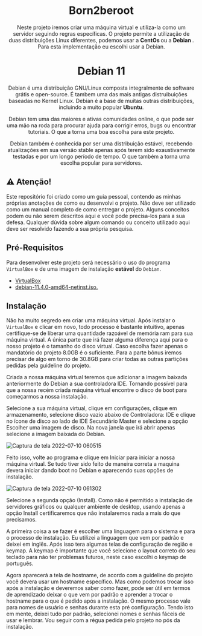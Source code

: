 <h1 align=center>
  <b>Born2beroot</b>
</h1>
<p align=center>
  Neste projeto iremos criar uma máquina virtual e utiliza-la como um servidor seguindo regras específicas. O projeto permite   a utilização de duas distribuições Linux diferentes, podemos usar a <b> CentOs </b> ou a <b> Debian </b>.
  Para esta implementação eu escolhi usar a Debian.
</p>
<h1 align=center>
  <b>Debian 11</b>
</h1>
<p align=center>
  Debian é uma distribuição GNU/Linux composta integralmente de software grátis e open-source. É tambem uma das mais antigas distruibuições baseadas no Kernel Linux. Debian é a base de muitas outras distribuições, incluindo a muito popular <b>Ubuntu</b>.
</p>

<p align=center>
  Debian tem uma das maiores e ativas comunidades online, o que pode ser uma mão na roda para procurar ajuda para corrigir erros, bugs ou encontrar tutoriais. O que a torna uma boa escolha para este projeto.
</p>

<p align=center>
  Debian também é conhecida por ser uma distribuição estável, recebendo atualizações em sua versão stable apenas após terem sido exaustivamente testadas e por um longo período de tempo. O que também a torna uma escolha popular para servidores.
</p>

## :warning: Atenção!

Este repositório foi criado como um guia pessoal, contendo as minhas próprias anotações de como eu desenvolvi o projeto. Não deve ser utilizado como um manual completo de como entregar o projeto. Alguns conceitos podem ou não serem descritos aqui e você pode precisa-los para a sua defesa. Qualquer dúvida sobre algum comando ou conceito utilizado aqui deve ser resolvido fazendo a sua própria pesquisa.

## Pré-Requisitos

Para desenvolver este projeto será necessário o uso do programa `VirtualBox` e de uma imagem de instalação <b>estável</b> do `Debian`.

- <a href="https://www.virtualbox.org/wiki/Downloads">VirtualBox</a>
- <a href="https://cdimage.debian.org/debian-cd/current/amd64/iso-cd/debian-11.4.0-amd64-netinst.iso">debian-11.4.0-amd64-netinst.iso.</a>

## Instalação

Não ha muito segredo em criar uma máquina virtual. Após instalar o `VirtualBox` e clicar em novo, todo processo é bastante intuitivo, apenas certifique-se de liberar uma quantidade razoável de memória ram para sua máquina virtual. A única parte que irá fazer alguma diferença aqui para o nosso projeto é o tamanho do disco virtual. Caso escolha fazer apenas o mandatório do projeto 8.0GB é o suficiente. Para a parte bônus iremos precisar de algo em torno de 30.8GB para criar todas as outras partições pedidas pela guideline do projeto.

Criada a nossa máquina virtual teremos que adicionar a imagem baixada anteriormente do Debian a sua controladora IDE. Tornando possível para que a nossa recém criada máquina virtual encontre o disco de boot para começarmos a nossa instalação.

Selecione a sua máquina virtual, clique em configurações, clique em armazenamento, selecione disco vazio abaixo de Controladora: IDE e clique no ícone de disco ao lado de IDE Secundário Master e selecione a opção Escolher uma imagem de disco. Na nova janela que irá abrir apenas selecione a imagem baixada do Debian.

![Captura de tela 2022-07-10 060515](https://user-images.githubusercontent.com/97175725/178138463-0013bd68-4d04-46a3-b1bb-53b2f35c0363.png)

Feito isso, volte ao programa e clique em Iniciar para iniciar a nossa máquina virtual.
Se tudo tiver sido feito de maneira correta a maquina devera iniciar dando boot no Debian e aparecendo suas opções de instalação.

![Captura de tela 2022-07-10 061302](https://user-images.githubusercontent.com/97175725/178138658-6af7b24b-6b83-490d-b180-8f06d48a351f.png)

Selecione a segunda opção (Install). Como não é permitido a instalação de servidores gráficos ou qualquer ambiente de desktop, usando apenas a opção Install certificaremos que não instalaremos nada a mais do que precisamos.

A primeira coisa a se fazer é escolher uma linguagem para o sistema e para o processo de instalação. Eu utilizei a linguagem que vem por padrão e deixei em inglês. Após isso tera algumas telas de configuração de região e keymap. A keymap é importante que você selecione o layout correto do seu teclado para não ter problemas futuros, neste caso escolhi o keymap de português.

Agora aparecerá a tela de hostname, de acordo com a guideline do projeto você devera usar um hostname específico. Mas como podemos trocar isso após a instalação e deveremos saber como fazer, pode ser útil em termos de aprendizado deixar o que vem por padrão e aprender a trocar o hostname para o que é pedido após a instalação. O mesmo processo vale para nomes de usuário e senhas durante esta pré configuração. Tendo isto em mente, deixei tudo por padrão, selecionei nomes e senhas fáceis de usar e lembrar. Vou seguir com a régua pedida pelo projeto no pós da instalação.

